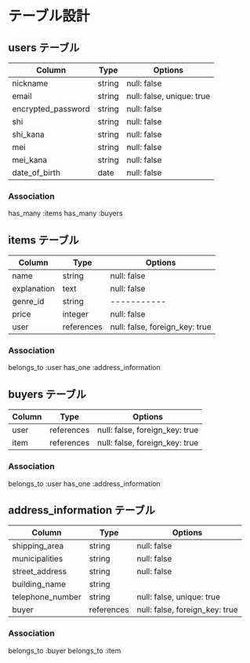 # テーブル設計

## users テーブル

| Column             | Type   | Options     |
| ------------------ | ------ | ----------- |
| nickname           | string | null: false |
| email              | string | null: false, unique: true |
| encrypted_password           | string | null: false |
| shi           | string | null: false |
| shi_kana           | string | null: false |
| mei           | string | null: false |
| mei_kana           | string | null: false |
| date_of_birth           | date | null: false |

### Association
has_many :items
has_many :buyers

## items テーブル

| Column | Type   | Options     |
| ------ | ------ | ----------- |
| name   | string | null: false |
| explanation | text | null: false |
| genre_id | string | ----------- |
| price   | integer | null: false |
| user   | references | null: false, foreign_key: true |

### Association
belongs_to :user
has_one :address_information

## buyers テーブル

| Column | Type       | Options                        |
| ------ | ---------- | ------------------------------ |
| user   | references | null: false, foreign_key: true |
| item   | references | null: false, foreign_key: true |

### Association
belongs_to :user
has_one :address_information

## address_information テーブル
| Column | Type       | Options                        |
| ------ | ---------- | ------------------------------ |
| shipping_area | string | null: false |
| municipalities | string | null: false |
| street_address | string | null: false |
| building_name | string |     |
| telephone_number | string | null: false, unique: true |
| buyer   | references | null: false, foreign_key: true |

### Association
belongs_to :buyer
belongs_to :item